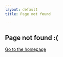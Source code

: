 ```yaml
---
layout: default
title: Page not found

---
```

## Page not found :(

[Go to the homepage](/ "Back to homepage")